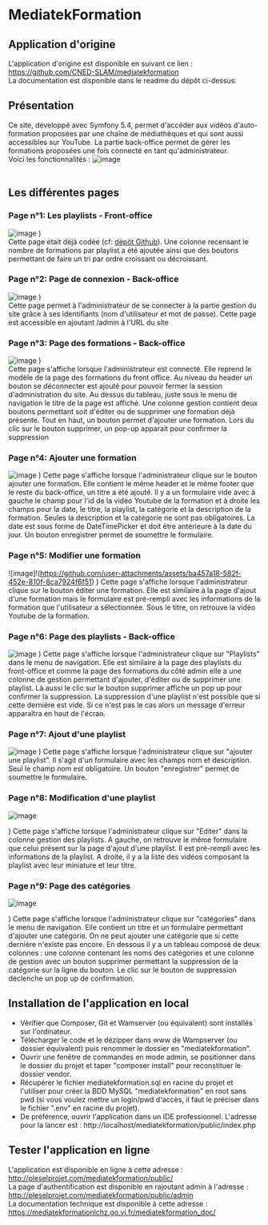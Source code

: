 # MediatekFormation
## Application d'origine
L'application d'origine est disponible en suivant ce lien : https://github.com/CNED-SLAM/mediatekformation <br>
La documentation est disponible dans le readme du dépôt ci-dessus.
<br>
## Présentation
Ce site, développé avec Symfony 5.4, permet d'accéder aux vidéos d'auto-formation proposées par une chaîne de médiathèques et qui sont aussi accessibles sur YouTube. La partie back-office permet de gérer les formations proposées une fois connecté en tant qu'administrateur.
<br>Voici les fonctionnalités :
![image](https://github.com/Margaux-Lacheze/mediatekformation/assets/75217835/fe4165a4-c082-4670-b1a9-b225ab53283c)<br>
<br>
## Les différentes pages

### Page n°1: Les playlists - Front-office
![image](https://github.com/user-attachments/assets/0aa34cf8-c25b-4e4a-bbf7-45db409cda48)
)<br>
Cette page était déjà codée (cf: <a href="https://github.com/CNED-SLAM/mediatekformation">dépôt Github<a/>). Une colonne recensant le nombre de formations par playlist a été ajoutée ainsi que des boutons permettant de faire un tri par ordre croissant ou décroissant.<br>

### Page n°2: Page de connexion - Back-office
![image](https://github.com/user-attachments/assets/5639a953-49d6-4198-b18d-231aab4c8e10)
)<br>
Cette page permet à l'administrateur de se connecter à la partie gestion du site grâce à ses identifiants (nom d'utilisateur et mot de passe). Cette page est accessible en ajoutant /admin à l'URL du site<br>

### Page n°3: Page des formations - Back-office
![image](https://github.com/user-attachments/assets/3c1b9c71-3a92-419c-91f5-18128a8152f3)
)<br>
Cette page s'affiche lorsque l'administrateur est connecté. Elle reprend le modèle de la page des formations du front office. Au niveau du header un bouton se déconnecter est ajouté pour pouvoir fermer la session
d'administration du site. Au dessus du tableau, juste sous le menu de navigation le titre de la page est affiché. Une colonne gestion contient deux boutons permettant soit d'éditer ou de supprimer une formation déjà présente. Tout en haut, un bouton permet d'ajouter une formation. Lors du clic sur le bouton supprimer, un pop-up apparait pour confirmer la suppression

### Page n°4: Ajouter une formation
![image](https://github.com/user-attachments/assets/26aa991d-e5a2-4c14-a561-0865ebb0b10b)
)
Cette page s'affiche lorsque l'administrateur clique sur le bouton ajouter une formation. Elle contient le même header et le même footer que le reste du back-office, un titre a été ajouté. Il y a un formulaire vide avec à gauche le champ pour l'id de la vidéo Youtube de la formation et à droite les champs pour la date, le titre, la playlist, la catégorie et la description de la formation. Seules la description et la catégorie ne sont pas obligatoires. La date est sous forme de DateTimePicker et doit être antérieure à la date du jour. Un bouton enregistrer permet de soumettre le formulaire.

### Page n°5: Modifier une formation
![image]!(https://github.com/user-attachments/assets/ba457a18-582f-452e-810f-8ca7924f6f51)
)
Cette page s'affiche lorsque l'administrateur clique sur le bouton éditer une formation. Elle est similaire à la page d'ajout d'une formation mais le formulaire est pré-rempli avec les informations de la formation que l'utilisateur a sélectionnée. Sous le titre, on retrouve la vidéo Youtube de la formation.

### Page n°6: Page des playlists - Back-office
![image](https://github.com/user-attachments/assets/9ab0ab8c-2c9c-4a5d-8555-e803701ea8ed)
)
Cette page s'affiche lorsque l'administrateur clique sur "Playlists" dans le menu de navigation. Elle est similaire à la page des playlists du front-office et comme la page des formations du côté admin elle a une colonne de gestion permettant d'ajouter, d'éditer ou de supprimer une playlist. Là aussi le clic sur le bouton supprimer affiche un pop up pour confirmer la suppression. La suppression d'une playlist n'est possible que si cette dernière est vide. Si ce n'est pas le cas alors un message d'erreur apparaîtra en haut de l'écran.

### Page n°7: Ajout d'une playlist
![image](https://github.com/user-attachments/assets/48c5927d-65f4-4227-99ca-9e17c23354c5)
)
Cette page s'affiche lorsque l'administrateur clique sur "ajouter une playlist". Il s'agit d'un formulaire avec les champs nom et description. Seul le champ nom est obligatoire. Un bouton "enregistrer" permet de soumettre le formulaire.

### Page n°8: Modification d'une playlist
![image](https://github.com/user-attachments/assets/279140ea-3869-4286-ae77-f50a970871eb)

)
Cette page s'affiche lorsque l'administrateur clique sur "Editer" dans la colonne gestion des playlists. A gauche, on retrouve le même formulaire que celui présent sur la page d'ajout d'une playlist. Il est pré-rempli avec les informations de la playlist. A droite, il y a la liste des vidéos composant la playlist avec leur miniature et leur titre.

### Page n°9: Page des catégories
![image](https://github.com/user-attachments/assets/9436c0d6-3060-49d5-a5a9-41fc0b32b42c)

)
Cette page s'affiche lorsque l'administrateur clique sur "catégories" dans le menu de navigation. Elle contient un titre et un formulaire permettant d'ajouter une catégorie. On ne peut ajouter une catégorie que si cette dernière n'existe pas encore. En dessous il y a un tableau composé de deux colonnes : une colonne contenant les noms des catégories et une colonne de gestion avec un bouton supprimer permettant la suppression de la catégorie sur la ligne du bouton. Le clic sur le bouton de suppression déclenche un pop up de confirmation.

## Installation de l'application en local
- Vérifier que Composer, Git et Wamserver (ou équivalent) sont installés sur l'ordinateur.
- Télécharger le code et le dézipper dans www de Wampserver (ou dossier équivalent) puis renommer le dossier en "mediatekformation".
- Ouvrir une fenêtre de commandes en mode admin, se positionner dans le dossier du projet et taper "composer install" pour reconstituer le dossier vendor.
- Récupérer le fichier mediatekformation.sql en racine du projet et l'utiliser pour créer la BDD MySQL "mediatekformation" en root sans pwd (si vous voulez mettre un login/pwd d'accès, il faut le préciser dans le fichier ".env" en racine du projet).
- De préférence, ouvrir l'application dans un IDE professionnel. L'adresse pour la lancer est : http://localhost/mediatekformation/public/index.php

## Tester l'application en ligne
L'application est disponible en ligne à cette adresse : http://pleselprojet.com/mediatekformation/public/ <br>
La page d'authentification est disponible en rajoutant admin à l'adresse : http://pleselprojet.com/mediatekformation/public/admin <br>
La documentation technique est disponible à cette adresse : https://mediatekformationlchz.go.yj.fr/mediatekformation_doc/
